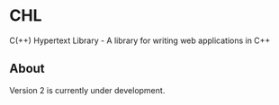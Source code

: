 # CHL
C(++) Hypertext Library - A library for writing web applications in C++

## About

Version 2 is currently under development.
